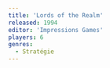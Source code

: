 ```yaml
---
title: 'Lords of the Realm'
released: 1994
editor: 'Impressions Games'
players: 6
genres:
  - Stratégie
---
```

